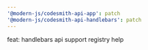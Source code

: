 ```yaml
---
'@modern-js/codesmith-api-app': patch
'@modern-js/codesmith-api-handlebars': patch
---
```


feat: handlebars api support registry help
